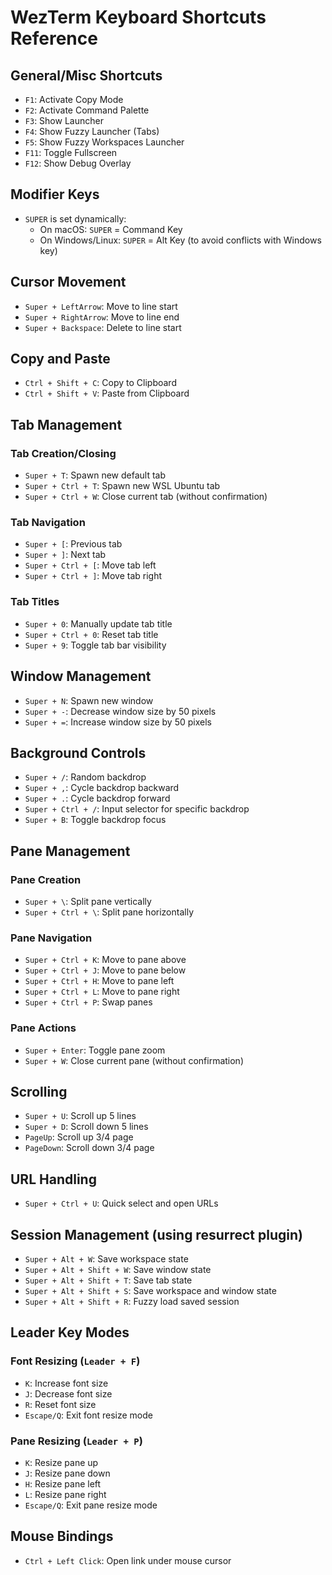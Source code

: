 # WezTerm Keyboard Shortcuts Reference

## General/Misc Shortcuts
- `F1`: Activate Copy Mode
- `F2`: Activate Command Palette
- `F3`: Show Launcher
- `F4`: Show Fuzzy Launcher (Tabs)
- `F5`: Show Fuzzy Workspaces Launcher
- `F11`: Toggle Fullscreen
- `F12`: Show Debug Overlay

## Modifier Keys
- `SUPER` is set dynamically:
  - On macOS: `SUPER` = Command Key
  - On Windows/Linux: `SUPER` = Alt Key (to avoid conflicts with Windows key)

## Cursor Movement
- `Super + LeftArrow`: Move to line start
- `Super + RightArrow`: Move to line end
- `Super + Backspace`: Delete to line start

## Copy and Paste
- `Ctrl + Shift + C`: Copy to Clipboard
- `Ctrl + Shift + V`: Paste from Clipboard

## Tab Management
### Tab Creation/Closing
- `Super + T`: Spawn new default tab
- `Super + Ctrl + T`: Spawn new WSL Ubuntu tab
- `Super + Ctrl + W`: Close current tab (without confirmation)

### Tab Navigation
- `Super + [`: Previous tab
- `Super + ]`: Next tab
- `Super + Ctrl + [`: Move tab left
- `Super + Ctrl + ]`: Move tab right

### Tab Titles
- `Super + 0`: Manually update tab title
- `Super + Ctrl + 0`: Reset tab title
- `Super + 9`: Toggle tab bar visibility

## Window Management
- `Super + N`: Spawn new window
- `Super + -`: Decrease window size by 50 pixels
- `Super + =`: Increase window size by 50 pixels

## Background Controls
- `Super + /`: Random backdrop
- `Super + ,`: Cycle backdrop backward
- `Super + .`: Cycle backdrop forward
- `Super + Ctrl + /`: Input selector for specific backdrop
- `Super + B`: Toggle backdrop focus

## Pane Management
### Pane Creation
- `Super + \`: Split pane vertically
- `Super + Ctrl + \`: Split pane horizontally

### Pane Navigation
- `Super + Ctrl + K`: Move to pane above
- `Super + Ctrl + J`: Move to pane below
- `Super + Ctrl + H`: Move to pane left
- `Super + Ctrl + L`: Move to pane right
- `Super + Ctrl + P`: Swap panes

### Pane Actions
- `Super + Enter`: Toggle pane zoom
- `Super + W`: Close current pane (without confirmation)

## Scrolling
- `Super + U`: Scroll up 5 lines
- `Super + D`: Scroll down 5 lines
- `PageUp`: Scroll up 3/4 page
- `PageDown`: Scroll down 3/4 page

## URL Handling
- `Super + Ctrl + U`: Quick select and open URLs

## Session Management (using resurrect plugin)
- `Super + Alt + W`: Save workspace state
- `Super + Alt + Shift + W`: Save window state
- `Super + Alt + Shift + T`: Save tab state
- `Super + Alt + Shift + S`: Save workspace and window state
- `Super + Alt + Shift + R`: Fuzzy load saved session

## Leader Key Modes
### Font Resizing (`Leader + F`)
- `K`: Increase font size
- `J`: Decrease font size
- `R`: Reset font size
- `Escape/Q`: Exit font resize mode

### Pane Resizing (`Leader + P`)
- `K`: Resize pane up
- `J`: Resize pane down
- `H`: Resize pane left
- `L`: Resize pane right
- `Escape/Q`: Exit pane resize mode

## Mouse Bindings
- `Ctrl + Left Click`: Open link under mouse cursor
